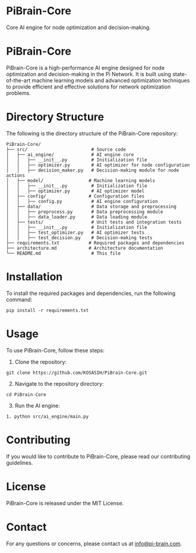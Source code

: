 # PiBrain-Core

Core AI engine for node optimization and decision-making.

# PiBrain-Core

PiBrain-Core is a high-performance AI engine designed for node optimization and decision-making in the Pi Network. It is built using state-of-the-art machine learning models and advanced optimization techniques to provide efficient and effective solutions for network optimization problems.

# Directory Structure

The following is the directory structure of the PiBrain-Core repository:

```
PiBrain-Core/
├── src/                        # Source code
│   ├── ai_engine/              # AI engine core
│   │   ├── __init__.py         # Initialization file
│   │   ├── optimizer.py        # AI optimizer for node configuration
│   │   ├── decision_maker.py   # Decision-making module for node actions
│   ├── model/                 # Machine learning models
│   │   ├── __init__.py         # Initialization file
│   │   ├── optimizer.py        # AI optimizer model
│   ├── config/                # Configuration files
│   │   ├── config.py           # AI engine configuration
│   ├── data/                   # Data storage and preprocessing
│   │   ├── preprocess.py       # Data preprocessing module
│   │   ├── data_loader.py      # Data loading module
│   ├── tests/                  # Unit tests and integration tests
│   │   ├── __init__.py         # Initialization file
│   │   ├── test_optimizer.py   # AI optimizer tests
│   │   ├── test_decision.py    # Decision-making tests
├── requirements.txt           # Required packages and dependencies
├── architecture.md            # Architecture documentation
└── README.md                   # This file
```

# Installation

To install the required packages and dependencies, run the following command:

`pip install -r requirements.txt`

# Usage

To use PiBrain-Core, follow these steps:

1. Clone the repository:

`git clone https://github.com/KOSASIH/PiBrain-Core.git`

2. Navigate to the repository directory:

```
cd PiBrain-Core
```

3. Run the AI engine:

```
1. python src/ai_engine/main.py
```

# Contributing

If you would like to contribute to PiBrain-Core, please read our contributing guidelines.

# License

PiBrain-Core is released under the MIT License.

# Contact

For any questions or concerns, please contact us at info@pi-brain.com.
